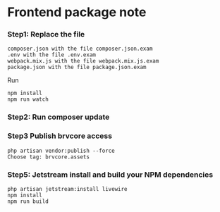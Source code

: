# Frontend package note

### Step1: Replace the file

```
composer.json with the file composer.json.exam
.env with the file .env.exam
webpack.mix.js with the file webpack.mix.js.exam
package.json with the file package.json.exam

```

Run

```
npm install
npm run watch
```

### Step2: Run composer update

### Step3 Publish brvcore access

```
php artisan vendor:publish --force
Choose tag: brvcore.assets
```

### Step5: Jetstream install and build your NPM dependencies

```
php artisan jetstream:install livewire
npm install
npm run build
```
